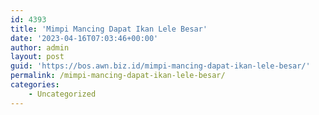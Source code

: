 ```yaml
---
id: 4393
title: 'Mimpi Mancing Dapat Ikan Lele Besar'
date: '2023-04-16T07:03:46+00:00'
author: admin
layout: post
guid: 'https://bos.awn.biz.id/mimpi-mancing-dapat-ikan-lele-besar/'
permalink: /mimpi-mancing-dapat-ikan-lele-besar/
categories:
    - Uncategorized
---
```


